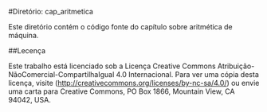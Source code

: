 #Diretório: cap_aritmetica

Este diretório contém o código fonte do capítulo sobre aritmética de máquina.

##Lecença

Este trabalho está licenciado sob a Licença Creative Commons Atribuição-NãoComercial-CompartilhaIgual 4.0 Internacional. Para ver uma cópia desta licença, visite (http://creativecommons.org/licenses/by-nc-sa/4.0/) ou envie uma carta para Creative Commons, PO Box 1866, Mountain View, CA 94042, USA.